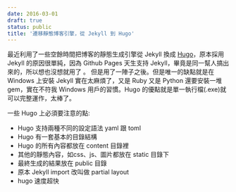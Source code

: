 ```yaml
---
date: 2016-03-01
draft: true
status: public
title: '遷移靜態博客引擎，從 Jekyll 到 Hugo'
---
```

最近利用了一些空餘時間把博客的靜態生成引擎從 Jekyll 換成 [Hugo][0]，原本採用 Jekyll 的原因很單純，因為 Github Pages 天生支持 Jekyll，畢竟是同一幫人搞出來的，所以想也沒想就用了 。
但是用了一陣子之後。但是唯一的缺點就是在 Windows 上安裝 Jekyll 實在太麻煩了，又是 Ruby 又是 Python 還要安裝一堆 gem，實在不符我 Windows 用戶的習慣。Hugo 的優點就是單一執行檔(.exe)就可以完整運作，太棒了。

一些 Hugo 上必須要注意的點:

- Hugo 支持兩種不同的設定語法 yaml 跟 toml
- Hugo 有一套基本的目錄結構
- Hugo 的所有內容都放在 content 目錄裡
- 其他的靜態內容，如css、js、圖片都放在 static 目錄下
- 最終生成的結果放在 public 目錄
- 原本 Jekyll import 改叫做 partial layout
- hugo 速度超快



[0]: https://gohugo.io/